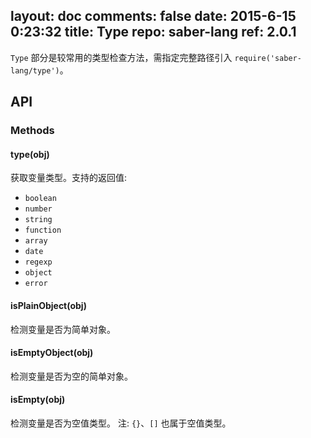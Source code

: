 layout: doc
comments: false
date: 2015-6-15 0:23:32
title: Type
repo: saber-lang
ref: 2.0.1
---

`Type` 部分是较常用的类型检查方法，需指定完整路径引入 `require('saber-lang/type')`。

## API

### Methods

#### type(obj)

获取变量类型。支持的返回值:

* `boolean`
* `number`
* `string`
* `function`
* `array`
* `date`
* `regexp`
* `object`
* `error`

#### isPlainObject(obj)

检测变量是否为简单对象。

#### isEmptyObject(obj)

检测变量是否为空的简单对象。

#### isEmpty(obj)

检测变量是否为空值类型。 注: `{}`、`[]` 也属于空值类型。